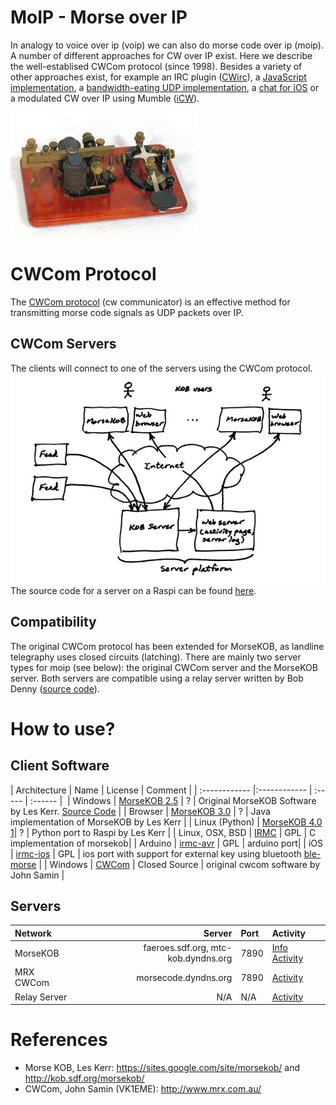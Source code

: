 MoIP - Morse over IP
====================
In analogy to voice over ip (voip) we can also do morse code over ip (moip).
A number of different approaches for CW over IP exist. Here we describe the
well-establised CWCom protocol (since 1998). 
Besides a variety of other approaches exist, for example an IRC 
plugin ([CWirc](http://myspace.voo.be/pcoupard/cwirc/)), 
a [JavaScript implementation](http://morsecode.me), 
a [bandwidth-eating UDP implementation](http://hans.liss.pp.se/node/343), 
a [chat for iOS](http://pignology.net/cwwithme.html) 
or a modulated CW over IP using Mumble ([iCW](https://sites.google.com/site/icwoip/)).


![MOIP](/img/kob.jpg?raw=true "MOIP")


# CWCom Protocol
The [CWCom protocol](/doc/cwcom.pdf?raw=true) (cw communicator) is an effective method for transmitting
morse code signals as UDP packets over IP. 
 
## CWCom Servers
The clients will connect to one of the servers using the CWCom protocol. 
![Architecture](/img/architecture.png?raw=true "Architecture")
The source code for a server on a Raspi can be found [here](https://sites.google.com/site/morsekob/server).

## Compatibility 
The original CWCom protocol has been extended for MorseKOB, as landline telegraphy uses 
closed circuits (latching). There are mainly two server types for moip (see below):
the original CWCom server and the MorseKOB server. Both servers are compatible using a
relay server written by Bob Denny ([source code](https://github.com/8cH9azbsFifZ/moip-relay-server/tree/master)).

# How to use?

## Client Software

| Architecture  | Name  	| License | Comment |
| :------------ |:------------ 	| :-----  | :------ | 
| Windows	| [MorseKOB 2.5](http://kob.sdf.org/morsekob/morsekob25/index.htm) 	| ? | Original MorseKOB Software by Les Kerr. [Source Code](https://sites.google.com/site/morsekob/morsekob25) |
| Browser	| [MorseKOB 3.0](http://kob.sdf.org/morsekob/morsekob30/index.htm) 	| ? | Java implementation of MorseKOB by Les Kerr |
| Linux (Python) | [MorseKOB 4.0](https://sites.google.com/site/morsekob/morsekob40) [1](https://github.com/8cH9azbsFifZ/morsekob)| ? | Python port to Raspi by Les Kerr |
| Linux, OSX, BSD | [IRMC](https://github.com/8cH9azbsFifZ/irmc)			| GPL | C implementation of morsekob|
| Arduino	| [irmc-avr](https://github.com/8cH9azbsFifZ/irmc-avr)			| GPL | arduino port|
| iOS		| [irmc-ios](https://github.com/8cH9azbsFifZ/irmc-ios) 			| GPL | ios port with support for external key using bluetooth [ble-morse](https://github.com/8cH9azbsFifZ/ble-morse) |
| Windows 	| [CWCom](http://www.mrx.com.au/d_cwcom.htm)		 		| Closed Source | original cwcom software by John Samin | 


## Servers
| Network 	| Server	  	| Port  | Activity | 
| :------------ | ---------------:	| :---- | :------- |
| MorseKOB      | faeroes.sdf.org, mtc-kob.dyndns.org 	| 7890 	| [Info](http://mtc-kob.dyndns.org/info.html) [Activity](http://mtc-kob.dyndns.org) |
| MRX CWCom      | morsecode.dyndns.org  | 7890	| [Activity](http://morsecode.dyndns.org) |
| Relay Server 	| N/A 			| N/A 	| [Activity](http://morsecode.dc3.com:7890) |

# References
* Morse KOB, Les Kerr: https://sites.google.com/site/morsekob/ and http://kob.sdf.org/morsekob/
* CWCom, John Samin (VK1EME): http://www.mrx.com.au/

